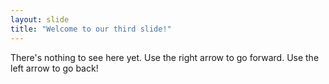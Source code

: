 ```yaml
---
layout: slide
title: "Welcome to our third slide!"
---
```

There's nothing to see here yet.
Use the right arrow to go forward.
Use the left arrow to go back!
